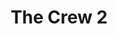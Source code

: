 ---
weight: 40
images:
- https://res.cloudinary.com/lrmn/image/upload/a_vflip/a_180/v1687376004/VIRTUAL-PHOTOGRAPHY/thecrew/Pic_20211220_131647_3840x2160_laedrn.jpg
- https://res.cloudinary.com/lrmn/image/upload/v1687375995/VIRTUAL-PHOTOGRAPHY/thecrew/Pic_20211220_125843_3840x2160_qo7agh.jpg
- https://res.cloudinary.com/lrmn/image/upload/a_vflip/a_90/v1687375981/VIRTUAL-PHOTOGRAPHY/thecrew/Pic_20211220_133258_3840x2160_xebutp.jpg
multipleColumn: true
title: The Crew 2
tags:
- outdoors
- all
---